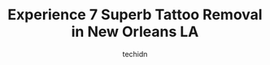---
layout: ampstory
image: https://i0.wp.com/www.depkes.org/wp-content/uploads/2023/06/tattoo-removal-0-in-new-orleans-la-1685788152.jpeg?resize=640,853
author: techidn
featured: false
description: Discover the impressive array of Tattoo Removal options in New Orleans LA, where you can find 7 of the largest Tattoo Removal establishments in the area. From renowned classics to hidden gem
title: Experience 7 Superb Tattoo Removal in New Orleans LA
cover:
   title: Experience 7 Superb Tattoo Removal in New Orleans LA
   subtitle: Rickpate
   background: https://www.depkes.org/wp-content/uploads/2023/06/tattoo-removal-0-in-new-orleans-la-1685788152.jpeg

pages: 
 - layout: thirds
   top: <h1>#1 Pigment Tattoo</h1>
   bottom: "<p>Nice friendly environment, lots of tattoo options. There is a few different tattoo books depending on your style. The day I went, there was only 2 workers and two of the </p>"
   background: https://www.depkes.org/wp-content/uploads/2023/06/tattoo-removal-1-in-new-orleans-la-1685788153.jpeg
   backgroundblur: true
 - layout: thirds
   top: <h1>#2 Hell or High Water Tattoo</h1>
   bottom: "<p>All of the recent, positive reviews are spot on. My husband and I walked in, Matt was able to take each of us, and the experience was superb. Such a chill, laid back plac</p>"
   background: https://www.depkes.org/wp-content/uploads/2023/06/tattoo-removal-2-in-new-orleans-la-1685788153.jpeg
   cta:
      link: https://www.depkes.org/blog/experience-7-superb-tattoo-removal-in-new-orleans-la/
      text: Experience 7 Superb Tattoo Removal in New Orleans LA
 - layout: thirds
   top: <h1>#3 Tattooagogo</h1>
   bottom: "<p>4421 Magazine St, New Orleans, LA 70115, United States</p>"
   background: https://images.unsplash.com/photo-1552083974-186346191183?ixlib=rb-4.0.3&ixid=MnwxMjA3fDB8MHxwaG90by1wYWdlfHx8fGVufDB8fHx8&auto=format&fit=crop&w=640&h=853&q=80
   cta:
      link: https://www.depkes.org/blog/experience-7-superb-tattoo-removal-in-new-orleans-la/
      text: Experience 7 Superb Tattoo Removal in New Orleans LA
 - layout: thirds
   top: <h1>#4 Treasure Tattoo</h1>
   bottom: "<p>2350 St Claude Ave, New Orleans, LA 70117, United States</p>"
   background: https://images.unsplash.com/photo-1540457036297-448b6b99e91c?ixlib=rb-4.0.3&ixid=MnwxMjA3fDB8MHxwaG90by1wYWdlfHx8fGVufDB8fHx8&auto=format&fit=crop&w=640&h=853&q=80
   cta:
      link: https://www.depkes.org/blog/experience-7-superb-tattoo-removal-in-new-orleans-la/
      text: Experience 7 Superb Tattoo Removal in New Orleans LA
 - layout: thirds
   top: <h1>#5 Laser Tattoo Removal</h1>
   bottom: "<p>2221 Clearview Pkwy, Metairie, LA 70001, United States</p>"
   background: https://images.unsplash.com/photo-1527066579998-dbbae57f45ce?ixlib=rb-4.0.3&ixid=MnwxMjA3fDB8MHxwaG90by1wYWdlfHx8fGVufDB8fHx8&auto=format&fit=crop&w=640&h=853&q=80
   cta:
      link: https://www.depkes.org/blog/experience-7-superb-tattoo-removal-in-new-orleans-la/
      text: Experience 7 Superb Tattoo Removal in New Orleans LA
 - layout: thirds
   top: <h1>#6 Free My Ink</h1>
   bottom: "<p>3405 St Claude Ave, New Orleans, LA 70117, United States</p>"
   background: https://images.unsplash.com/photo-1518640467707-6811f4a6ab73?ixlib=rb-4.0.3&ixid=MnwxMjA3fDB8MHxwaG90by1wYWdlfHx8fGVufDB8fHx8&auto=format&fit=crop&w=640&h=853&q=80
   cta:
      link: https://www.depkes.org/blog/experience-7-superb-tattoo-removal-in-new-orleans-la/
      text: Experience 7 Superb Tattoo Removal in New Orleans LA

 - layout: thirds
   middle: Continue reading...
   background: https://images.unsplash.com/photo-1549241520-425e3dfc01cb?ixlib=rb-4.0.3&ixid=MnwxMjA3fDB8MHxwaG90by1wYWdlfHx8fGVufDB8fHx8&auto=format&fit=crop&w=640&h=853&q=80
   cta:
      link: https://www.depkes.org/blog/experience-7-superb-tattoo-removal-in-new-orleans-la/
      text: Experience 7 Superb Tattoo Removal in New Orleans LA
      
---